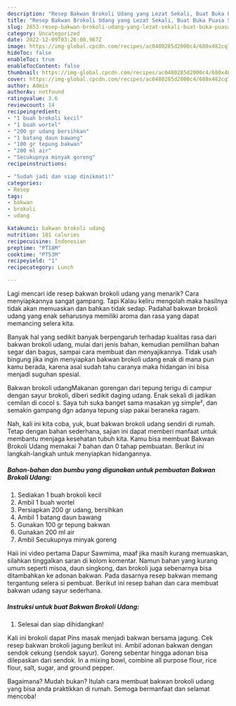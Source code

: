 ```yaml
---
description: "Resep Bakwan Brokoli Udang yang Lezat Sekali, Buat Buka Puasa Sempurna"
title: "Resep Bakwan Brokoli Udang yang Lezat Sekali, Buat Buka Puasa Sempurna"
slug: 2653-resep-bakwan-brokoli-udang-yang-lezat-sekali-buat-buka-puasa-sempurna
category: Uncategorized
date: 2022-12-09T03:26:00.967Z
image: https://img-global.cpcdn.com/recipes/ac0480285d2000c4/680x482cq70/bakwan-brokoli-udang-foto-resep-utama.jpg
hideToc: false
enableToc: true
enableTocContent: false
thumbnail: https://img-global.cpcdn.com/recipes/ac0480285d2000c4/680x482cq70/bakwan-brokoli-udang-foto-resep-utama.jpg
cover: https://img-global.cpcdn.com/recipes/ac0480285d2000c4/680x482cq70/bakwan-brokoli-udang-foto-resep-utama.jpg
author: Admin
authorAv: notfound
ratingvalue: 3.6
reviewcount: 14
recipeingredient:
- "1 buah brokoli kecil"
- "1 buah wortel"
- "200 gr udang bersihkan"
- "1 batang daun bawang"
- "100 gr tepung bakwan"
- "200 ml air"
- "Secukupnya minyak goreng"
recipeinstructions:

- "Sudah jadi dan siap dinikmati!"
categories:
- Resep
tags:
- bakwan
- brokoli
- udang

katakunci: bakwan brokoli udang 
nutrition: 101 calories
recipecuisine: Indonesian
preptime: "PT18M"
cooktime: "PT53M"
recipeyield: "1"
recipecategory: Lunch

---
```



Lagi mencari ide resep bakwan brokoli udang yang menarik? Cara menyiapkannya sangat gampang. Tapi Kalau keliru mengolah maka hasilnya tidak akan memuaskan dan bahkan tidak sedap. Padahal bakwan brokoli udang yang enak seharusnya memiliki aroma dan rasa yang dapat memancing selera kita.


Banyak hal yang sedikit banyak berpengaruh terhadap kualitas rasa dari bakwan brokoli udang, mulai dari jenis bahan, kemudian pemilihan bahan segar dan bagus, sampai cara membuat dan menyajikannya. Tidak usah bingung jika ingin menyiapkan bakwan brokoli udang enak di mana pun kamu berada, karena asal sudah tahu caranya maka hidangan ini bisa menjadi suguhan spesial.

Bakwan brokoli udangMakanan gorengan dari tepung terigu di campur dengan sayur brokoli, diberi sedikit daging udang. Enak sekali di jadikan cemilan di cocol s. Saya tuh suka banget sama masakan yg simple², dan semakin gampang dgn adanya tepung siap pakai beraneka ragam.


Nah, kali ini kita coba, yuk, buat bakwan brokoli udang sendiri di rumah. Tetap dengan bahan sederhana, sajian ini dapat memberi manfaat untuk membantu menjaga kesehatan tubuh kita. Kamu bisa membuat Bakwan Brokoli Udang memakai 7 bahan dan 0 tahap pembuatan. Berikut ini langkah-langkah untuk menyiapkan hidangannya.

<!--inarticleads1-->

##### Bahan-bahan dan bumbu yang digunakan untuk pembuatan Bakwan Brokoli Udang:

1. Sediakan 1 buah brokoli kecil
1. Ambil 1 buah wortel
1. Persiapkan 200 gr udang, bersihkan
1. Ambil 1 batang daun bawang
1. Gunakan 100 gr tepung bakwan
1. Gunakan 200 ml air
1. Ambil Secukupnya minyak goreng


Haii ini video pertama Dapur Sawmima, maaf jika masih kurang memuaskan, silahkan tinggalkan saran di kolom komentar. Namun bahan yang kurang umum seperti misoa, daun singkong, dan brokoli juga sebenarnya bisa ditambahkan ke adonan bakwan. Pada dasarnya resep bakwan memang tergantung selera si pembuat. Berikut ini resep bahan dan cara membuat bakwan udang sayur sederhana. 

<!--inarticleads2-->

##### Instruksi untuk buat Bakwan Brokoli Udang:


1. Selesai dan siap dihidangkan!

Kali ini brokoli dapat Pins masak menjadi bakwan bersama jagung. Cek resep bakwan brokoli jagung berikut ini. Ambil adonan bakwan dengan sendok cekung (sendok sayur). Goreng sebentar hingga adonan bisa dilepaskan dari sendok. In a mixing bowl, combine all purpose flour, rice flour, salt, sugar, and ground pepper. 

Bagaimana? Mudah bukan? Itulah cara membuat bakwan brokoli udang yang bisa anda praktikkan di rumah. Semoga bermanfaat dan selamat mencoba!
